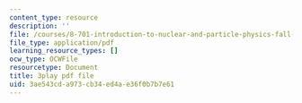 ```yaml
---
content_type: resource
description: ''
file: /courses/8-701-introduction-to-nuclear-and-particle-physics-fall-2020/3ae543cda973cb34ed4ae36f0b7b7e61_1LBAOxm8QOE.pdf
file_type: application/pdf
learning_resource_types: []
ocw_type: OCWFile
resourcetype: Document
title: 3play pdf file
uid: 3ae543cd-a973-cb34-ed4a-e36f0b7b7e61
---
```

